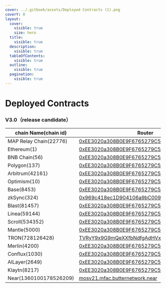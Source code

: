 ```yaml
---
cover: ../.gitbook/assets/Deployed Contracts (1).png
coverY: 0
layout:
  cover:
    visible: true
    size: hero
  title:
    visible: true
  description:
    visible: true
  tableOfContents:
    visible: true
  outline:
    visible: true
  pagination:
    visible: true
---
```

# Deployed Contracts

### V3.0（r**elease candidate**）

| chain Name(chain id)   | Router                                                                                                                            | Adapter                                                                                                                      |
| ---------------------- |-----------------------------------------------------------------------------------------------------------------------------------| ---------------------------------------------------------------------------------------------------------------------------- |
| MAP Relay Chain(22776) | [0xEE3020a308B0E9F6765279C595f17a534CCC7019](https://www.maposcan.io/address/0xEE3020a308B0E9F6765279C595f17a534CCC7019)          | [0xaa301070448385cfAaC5913A67B16C4392944a8f](https://www.maposcan.io/address/0xaa301070448385cfAaC5913A67B16C4392944a8f)         |
| Ethereum(1)            | [0xEE3020a308B0E9F6765279C595f17a534CCC7019](https://etherscan.io/address/0xEE3020a308B0E9F6765279C595f17a534CCC7019)             | [0xaa301070448385cfAaC5913A67B16C4392944a8f](https://etherscan.io/address/0xaa301070448385cfAaC5913A67B16C4392944a8f)             |
| BNB Chain(56)          | [0xEE3020a308B0E9F6765279C595f17a534CCC7019](https://bscscan.com/address/0xEE3020a308B0E9F6765279C595f17a534CCC7019)              | [0xaa301070448385cfAaC5913A67B16C4392944a8f](https://bscscan.com/address/0xaa301070448385cfAaC5913A67B16C4392944a8f)              |
| Polygon(137)           | [0xEE3020a308B0E9F6765279C595f17a534CCC7019](https://polygonscan.com/address/0xEE3020a308B0E9F6765279C595f17a534CCC7019)          | [0xaa301070448385cfAaC5913A67B16C4392944a8f](https://polygonscan.com/address/0xaa301070448385cfAaC5913A67B16C4392944a8f)          |
| Arbitrum(42161)        | [0xEE3020a308B0E9F6765279C595f17a534CCC7019](https://arbiscan.io/address/0xEE3020a308B0E9F6765279C595f17a534CCC7019)              | [0xaa301070448385cfAaC5913A67B16C4392944a8f](https://arbiscan.io/address/0xaa301070448385cfAaC5913A67B16C4392944a8f)              |
| Optimism(10)           | [0xEE3020a308B0E9F6765279C595f17a534CCC7019](https://optimistic.etherscan.io/address/0xEE3020a308B0E9F6765279C595f17a534CCC7019)  | [0xaa301070448385cfAaC5913A67B16C4392944a8f](https://optimistic.etherscan.io/address/0xaa301070448385cfAaC5913A67B16C4392944a8f) |
| Base(8453)             | [0xEE3020a308B0E9F6765279C595f17a534CCC7019](https://basescan.org/address/0xEE3020a308B0E9F6765279C595f17a534CCC7019)             | [0xaa301070448385cfAaC5913A67B16C4392944a8f](https://basescan.org/address/0xaa301070448385cfAaC5913A67B16C4392944a8f)             |
| zkSync(324)            | [0x969c418ec1D904106a9bC009056164d387E67948](https://explorer.zksync.io/address/0x969c418ec1D904106a9bC009056164d387E67948)       | [0xaC74fE3b317023fA1BB2bEAB1771406Bf6f15861](https://explorer.zksync.io/address/0xaC74fE3b317023fA1BB2bEAB1771406Bf6f15861)       |
| Blast(81457)           | [0xEE3020a308B0E9F6765279C595f17a534CCC7019](https://blastscan.io/address/0xEE3020a308B0E9F6765279C595f17a534CCC7019)             | [0xaa301070448385cfAaC5913A67B16C4392944a8f](https://blastscan.io/address/0xaa301070448385cfAaC5913A67B16C4392944a8f)            |
| Linea(59144)           | [0xEE3020a308B0E9F6765279C595f17a534CCC7019](https://lineascan.build/address/0xEE3020a308B0E9F6765279C595f17a534CCC7019)          | [0xaa301070448385cfAaC5913A67B16C4392944a8f](https://lineascan.build/address/0xaa301070448385cfAaC5913A67B16C4392944a8f)          |
| Scroll(534352)         | [0xEE3020a308B0E9F6765279C595f17a534CCC7019](https://scrollscan.com/address/0xEE3020a308B0E9F6765279C595f17a534CCC7019)           | [0xaa301070448385cfAaC5913A67B16C4392944a8f](https://scrollscan.com/address/0xaa301070448385cfAaC5913A67B16C4392944a8f)           |
| Mantle(5000)           | [0xEE3020a308B0E9F6765279C595f17a534CCC7019](https://explorer.mantle.xyz/address/0xEE3020a308B0E9F6765279C595f17a534CCC7019)      | [0xaa301070448385cfAaC5913A67B16C4392944a8f](https://explorer.mantle.xyz/address/0xaa301070448385cfAaC5913A67B16C4392944a8f)      |
| TRON(728126428)        | [TVRyY9x9G9mQeXXfbNdfgAdHVxZJDyYJ9m](https://tronscan.org/#/contract/TVRyY9x9G9mQeXXfbNdfgAdHVxZJDyYJ9m)                           | [TYCXm93z8oAhhdT2C2VqEFbSnBAmWzXqo1](https://tronscan.org/#/contract/TYCXm93z8oAhhdT2C2VqEFbSnBAmWzXqo1)                          |
| Merlin(4200)           | [0xEE3020a308B0E9F6765279C595f17a534CCC7019](https://scan.merlinchain.io/address/0xEE3020a308B0E9F6765279C595f17a534CCC7019)      | [0xaa301070448385cfAaC5913A67B16C4392944a8f](https://scan.merlinchain.io/address/0xaa301070448385cfAaC5913A67B16C4392944a8f)      |
| Conflux(1030)          | [0xEE3020a308B0E9F6765279C595f17a534CCC7019](https://evm.confluxscan.io/address/0xEE3020a308B0E9F6765279C595f17a534CCC7019)       | [0xaa301070448385cfAaC5913A67B16C4392944a8f](https://evm.confluxscan.io/address/0xaa301070448385cfAaC5913A67B16C4392944a8f)       |
| AILayer(2649)          | [0xEE3020a308B0E9F6765279C595f17a534CCC7019](https://mainnet-explorer.anvm.io/address/0xEE3020a308B0E9F6765279C595f17a534CCC7019) | [0xaa301070448385cfAaC5913A67B16C4392944a8f](https://mainnet-explorer.anvm.io/address/0xaa301070448385cfAaC5913A67B16C4392944a8f) |
| Klaytn(8217)           | [0xEE3020a308B0E9F6765279C595f17a534CCC7019](https://klaytnscope.com/account/0xEE3020a308B0E9F6765279C595f17a534CCC7019)          | [0xaa301070448385cfAaC5913A67B16C4392944a8f](klaytnscope.com/account/0xaa301070448385cfAaC5913A67B16C4392944a8f)                 |
| Near(1360100178526209) | [mosv21.mfac.butternetwork.near](https://nearblocks.io/address/mosv21.mfac.butternetwork.near)                                    |                                                                                                                              |
